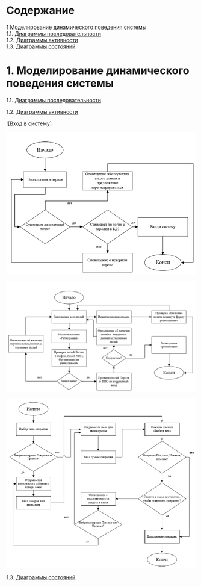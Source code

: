 # Содержание
1 [Моделирование динамического поведения системы](#1)  
1.1. [Диаграммы последовательности](#1.1)  
1.2. [Диаграммы активности](#1.2)   
1.3. [Диаграммы состояний](#1.3)  

<a name="1"/>

#  1. Моделирование динамического поведения системы

<a name="1.1"/>

1.1. [Диаграммы последовательности](#1.1)  

<a name="1.2"/>

1.2. [Диаграммы активности](#1.2)   

![Вход в систему]
<p align="center">
  <img src="https://github.com/Polisterva/online_cashbox/blob/master/Diagram/Login.png">
</p>

<p align="center">
  <img src="https://github.com/Polisterva/online_cashbox/blob/master/Diagram/Registration.png">
</p>

<p align="center">
  <img src="https://github.com/Polisterva/online_cashbox/blob/master/Diagram/Action.png">
</p>

<a name="1.3"/>

1.3. [Диаграммы состояний](#1.3) 



